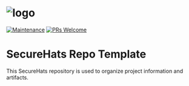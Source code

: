 ![logo](./media/sh-banners.png)
=========
[![Maintenance](https://img.shields.io/maintenance/yes/2021.svg?style=flat-square)]()
[![PRs Welcome](https://img.shields.io/badge/PRs-welcome-brightgreen.svg?style=flat-square)](http://makeapullrequest.com)
# SecureHats Repo Template

This SecureHats repository is used to organize project information and artifacts. 

